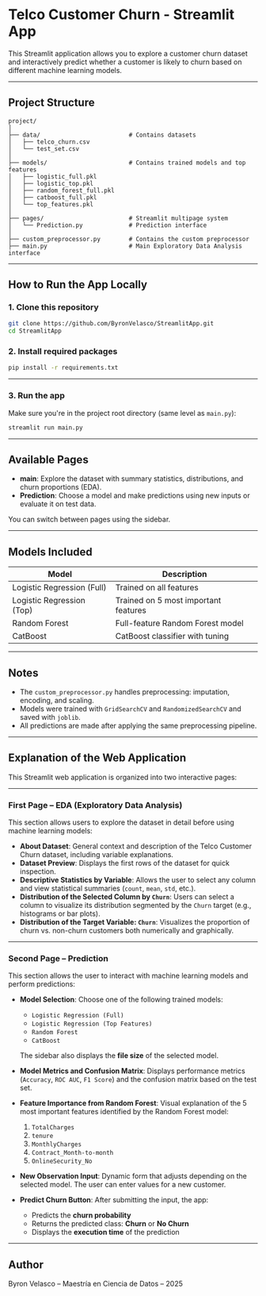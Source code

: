 # Telco Customer Churn - Streamlit App

This Streamlit application allows you to explore a customer churn dataset and interactively predict whether a customer is likely to churn based on different machine learning models.

---

## Project Structure

```
project/
│
├── data/                         # Contains datasets
│   ├── telco_churn.csv
│   └── test_set.csv
│
├── models/                       # Contains trained models and top features
│   ├── logistic_full.pkl
│   ├── logistic_top.pkl
│   ├── random_forest_full.pkl
│   ├── catboost_full.pkl
│   └── top_features.pkl
│
├── pages/                        # Streamlit multipage system
│   └── Prediction.py             # Prediction interface
│
├── custom_preprocessor.py        # Contains the custom preprocessor
├── main.py                       # Main Exploratory Data Analysis interface
```

---

## How to Run the App Locally

### 1. Clone this repository

```bash
git clone https://github.com/ByronVelasco/StreamlitApp.git
cd StreamlitApp
```

### 2. Install required packages

```bash
pip install -r requirements.txt
```

---

### 3. Run the app

Make sure you're in the project root directory (same level as `main.py`):

```bash
streamlit run main.py
```

---

## Available Pages

- **main**: Explore the dataset with summary statistics, distributions, and churn proportions (EDA).
- **Prediction**: Choose a model and make predictions using new inputs or evaluate it on test data.

You can switch between pages using the sidebar.

---

## Models Included

| Model                             | Description                          |
|----------------------------------|--------------------------------------|
| Logistic Regression (Full)       | Trained on all features              |
| Logistic Regression (Top)        | Trained on 5 most important features |
| Random Forest                    | Full-feature Random Forest model     |
| CatBoost                         | CatBoost classifier with tuning      |

---

## Notes

- The `custom_preprocessor.py` handles preprocessing: imputation, encoding, and scaling.
- Models were trained with `GridSearchCV` and `RandomizedSearchCV` and saved with `joblib`.
- All predictions are made after applying the same preprocessing pipeline.

---

## Explanation of the Web Application

This Streamlit web application is organized into two interactive pages:

---

### First Page – **EDA (Exploratory Data Analysis)**

This section allows users to explore the dataset in detail before using machine learning models:

- **About Dataset**: General context and description of the Telco Customer Churn dataset, including variable explanations.
- **Dataset Preview**: Displays the first rows of the dataset for quick inspection.
- **Descriptive Statistics by Variable**: Allows the user to select any column and view statistical summaries (`count`, `mean`, `std`, etc.).
- **Distribution of the Selected Column by `Churn`**: Users can select a column to visualize its distribution segmented by the `Churn` target (e.g., histograms or bar plots).
- **Distribution of the Target Variable: `Churn`**: Visualizes the proportion of churn vs. non-churn customers both numerically and graphically.

---

### Second Page – **Prediction**

This section allows the user to interact with machine learning models and perform predictions:

- **Model Selection**: Choose one of the following trained models:
  - `Logistic Regression (Full)`
  - `Logistic Regression (Top Features)`
  - `Random Forest`
  - `CatBoost`
  
  The sidebar also displays the **file size** of the selected model.

- **Model Metrics and Confusion Matrix**: Displays performance metrics (`Accuracy`, `ROC AUC`, `F1 Score`) and the confusion matrix based on the test set.

- **Feature Importance from Random Forest**: Visual explanation of the 5 most important features identified by the Random Forest model:
  1. `TotalCharges`
  2. `tenure`
  3. `MonthlyCharges`
  4. `Contract_Month-to-month`
  5. `OnlineSecurity_No`

- **New Observation Input**: Dynamic form that adjusts depending on the selected model. The user can enter values for a new customer.

- **Predict Churn Button**: After submitting the input, the app:
  - Predicts the **churn probability**
  - Returns the predicted class: **Churn** or **No Churn**
  - Displays the **execution time** of the prediction

---

## Author

Byron Velasco – Maestría en Ciencia de Datos – 2025